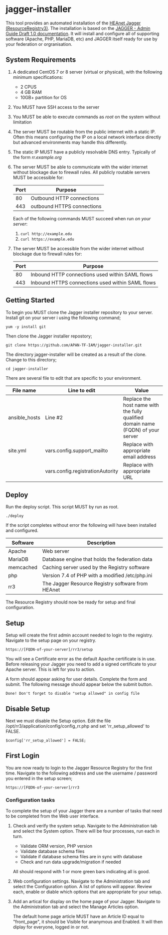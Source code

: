 # jagger-installer

This tool provides an automated installation of the [HEAnet Jagger (ResourceRegistry3)](https://jagger.heanet.ie/).
The installation is based on the [JAGGER - Admin Guide Draft 1.0 documentation](https://jagger.heanet.ie/jaggerdocadmin/). It will install and configure all of supporting software (Apache, PHP, MariaDB, etc) and JAGGER itself ready for use by your federation or orgranisation.

## System Requirements

1. A dedicated CentOS 7 or 8 server (virtual or physical), with the following minimum specifications:

    * 2 CPUS
    * 4 GB RAM
    * 10GB+ partition for OS

2. You MUST have SSH access to the server
3. You MUST be able to execute commands as *root* on the system without limitation
4. The server MUST be routable from the public internet with a static IP. Often this means configuring the IP on a local network interface directly but advanced environments may handle this differently.
5. The static IP MUST have a publicly resolvable DNS entry. Typically of the form *rr.example.org*
6. The server MUST be able to communicate with the wider internet without blockage due to firewall rules. All publicly routable servers MUST be accessible for:

    | Port | Purpose |
    |------|---------|
    | 80   | Outbound HTTP connections |
    | 443  | outbound HTTPS connections |

    Each of the following commands MUST succeed when run *on your server*:

      1. `curl http://example.edu`
      2. `curl https://example.edu`

7. The server MUST be accessible from the wider internet without blockage due to firewall rules for:

    | Port | Purpose |
    |------|---------|
    | 80   | Inbound HTTP connections used within SAML flows  |
    | 443  | Inbound HTTPS connections used within SAML flows  |

## Getting Started

To begin you MUST clone the Jagger installer repository to your server. Install git on your server i
using the following command;

   ```
   yum -y install git
   ```
 
Then clone the Jagger installer repostory;

   ```
   git clone https://github.com/APAN-TF-IAM/jagger-installer.git
   ```

The directory jagger-installer will be created as a result of the clone. Change to this directory;

   ```
   cd jagger-installer
   ```
There are several file to edit that are specific to your environment.

   | File name | Line to edit | Value |
   |-----------|--------------|-------|
   | ansible_hosts | Line #2 | Replace the host name with the fully qualified domain name (FQDN) of your server |
   | site.yml | vars.config.support_mailto | Replace with appropriate email address | 
   |          | vars.config.registrationAutority | Replace with appropriate URL |

## Deploy

Run the deploy script. This script MUST by run as root.

   ```
   ./deploy
   ```
 
If the script completes without error the following will have been installed and configured.

   | Software | Description |
   |----------|-------------|
   | Apache   | Web server | 
   | MariaDB | Database engine that holds the federation data |
   | memcached | Caching server used by the Registry software |
   | php | Version 7.4 of PHP with a modified /etc/php.ini |
   | rr3 | The Jagger Resource Registry software from HEAnet |

The Resource Registry should now be ready for setup and final configuration.

## Setup

Setup will create the first admin account needed to login to the registry. Navigate to the setup page on your registry.

   ```
   https://[FQDN-of-your-server]/rr3/setup
   ```

You will see a Certificate error as the default Apache certificate is in use. Before releasing your Jagger you need
to add a signed certificate to your Apache server. This is left for you to action.

A form should appear asking for user details. Complete the form and submit. The following message should appear
below the submit button.

   ```
   Done! Don't forget to disable "setup allowed" in config file 
   ```

## Disable Setup

Next we must disable the Setup option. Edit the file /opt/rr3/application/config/config_rr.php and
set 'rr_setup_allowed' to FALSE.

   ```
   $config['rr_setup_allowed'] = FALSE;
   ```

## First Login

You are now ready to login to the Jagger Resource Registry for the first time. Navigate to the following address
and use the username / password you entered in the setup screen;

   ```
   https://[FQDN-of-your-server]/rr3
   ```

### Configuration tasks

To complete the setup of your Jagger there are a number of tasks that need to be completed from the Web user interface.

1. Check and verify the system setup. Navigate to the Administration tab and select the System option. There will be four processes, run each in turn.

    * Validate ORM version, PHP version
    * Validate database schema files
    * Validate if database schema files are in sync with database
    * Check and run data upgrade/migration if needed

    All should respond with 1 or more green bars indicating all is good.

2. Web configuration settings. Navigate to the Administration tab and select the Configuration option. A list of options will appear. Review each, enable or diable which options that are appropriate for your setup.

3. Add an artical for display on the home page of your Jagger. Navigate to the Administration tab and select the Manage Articles option.

    The default home page article MUST have an Article ID equal to "front_page", it should be Visible for ananymous and Enabled. It will then diplay for everyone, logged in or not.




